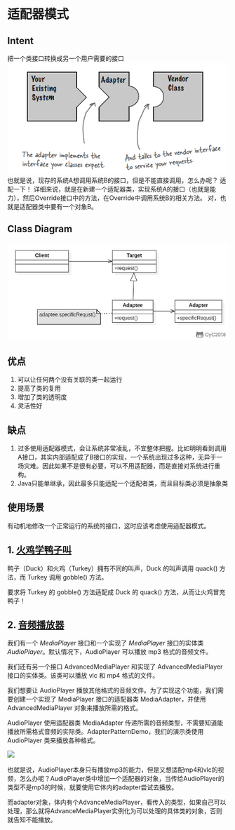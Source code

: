 

# 适配器模式

## Intent
把一个类接口转换成另一个用户需要的接口
![](https://github.com/CyC2018/CS-Notes/raw/master/notes/pics/3d5b828e-5c4d-48d8-a440-281e4a8e1c92.png)
也就是说，现存的系统A想调用系统B的接口，但是不能直接调用，怎么办呢？
适配一下！
详细来说，就是在新建一个适配器类，实现系统A的接口（也就是能力），然后Override接口中的方法，在Override中调用系统B的相关方法。
对，也就是适配器类中要有一个对象B。

## Class Diagram
![](https://github.com/CyC2018/CS-Notes/raw/master/notes/pics/ff5152fc-4ff3-44c4-95d6-1061002c364a.png)

## 优点

1. 可以让任何两个没有关联的类一起运行
2. 提高了类的复用
3. 增加了类的透明度
4. 灵活性好

## 缺点

1. 过多使用适配器模式，会让系统非常凌乱，不宜整体把握。比如明明看到调用A接口，其实内部适配成了B接口的实现，一个系统出现过多这种，无异于一场灾难。因此如果不是很有必要，可以不用适配器，而是直接对系统进行重构。
2. Java只能单继承，因此最多只能适配一个适配者类，而且目标类必须是抽象类

## 使用场景

有动机地修改一个正常运行的系统的接口，这时应该考虑使用适配器模式。

## 1. [火鸡学鸭子叫](https://github.com/CyC2018/CS-Notes/raw/master/notes/pics/ff5152fc-4ff3-44c4-95d6-1061002c364a.png)

鸭子（Duck）和火鸡（Turkey）拥有不同的叫声，Duck 的叫声调用 quack() 方法，而 Turkey 调用 gobble() 方法。

要求将 Turkey 的 gobble() 方法适配成 Duck 的 quack() 方法，从而让火鸡冒充鸭子！

## 2. [音频播放器](https://www.runoob.com/design-pattern/adapter-pattern.html)

我们有一个 *MediaPlayer* 接口和一个实现了 *MediaPlayer* 接口的实体类 *AudioPlayer*。默认情况下，AudioPlayer 可以播放 mp3 格式的音频文件。

我们还有另一个接口 AdvancedMediaPlayer 和实现了 AdvancedMediaPlayer 接口的实体类。该类可以播放 vlc 和 mp4 格式的文件。

我们想要让 AudioPlayer 播放其他格式的音频文件。为了实现这个功能，我们需要创建一个实现了 MediaPlayer 接口的适配器类 MediaAdapter，并使用 AdvancedMediaPlayer 对象来播放所需的格式。

AudioPlayer 使用适配器类 MediaAdapter 传递所需的音频类型，不需要知道能播放所需格式音频的实际类。AdapterPatternDemo，我们的演示类使用 AudioPlayer 类来播放各种格式。

![](https://www.runoob.com/wp-content/uploads/2014/08/adapter_pattern_uml_diagram.jpg)

也就是说，AudioPlayer本身只有播放mp3的能力，但是又想适配mp4和vlc的视频，怎么办呢？AudioPlayer类中增加一个适配器的对象，当传给AudioPlayer的类型不是mp3的时候，就要使用它体内的adapter尝试去播放。

而adapter对象，体内有个AdvanceMediaPlayer，看传入的类型，如果自己可以处理，那么就将AdvanceMediaPlayer实例化为可以处理的具体类的对象，否则就告知不能播放。